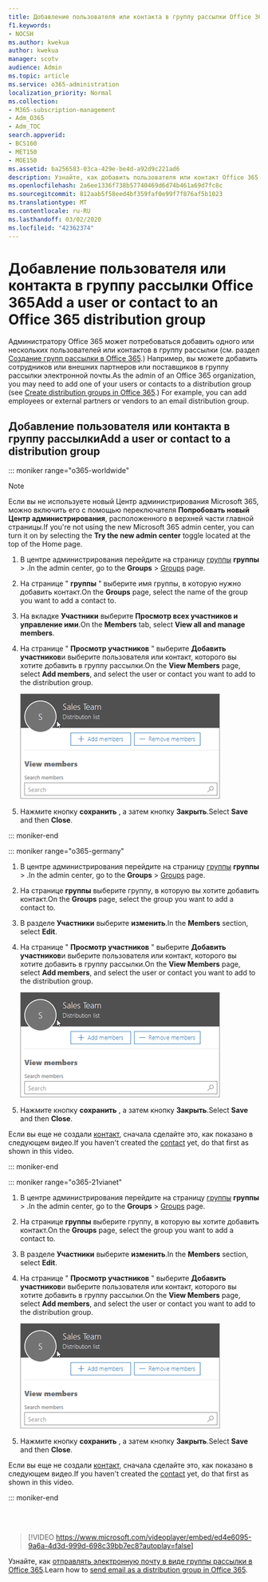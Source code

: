```yaml
---
title: Добавление пользователя или контакта в группу рассылки Office 365
f1.keywords:
- NOCSH
ms.author: kwekua
author: kwekua
manager: scotv
audience: Admin
ms.topic: article
ms.service: o365-administration
localization_priority: Normal
ms.collection:
- M365-subscription-management
- Adm_O365
- Adm_TOC
search.appverid:
- BCS160
- MET150
- MOE150
ms.assetid: ba256583-03ca-429e-be4d-a92d9c221ad6
description: Узнайте, как добавить пользователя или контакт Office 365 в группу рассылки. Например, вы можете добавить сотрудника, партнера или поставщика в свою группу рассылки электронной почты.
ms.openlocfilehash: 2a6ee1336f738b57740469d6d74b461a69d7fc8c
ms.sourcegitcommit: 812aab5f58eed4bf359faf0e99f7f876af5b1023
ms.translationtype: MT
ms.contentlocale: ru-RU
ms.lasthandoff: 03/02/2020
ms.locfileid: "42362374"
---
```

# <a name="add-a-user-or-contact-to-an-office-365-distribution-group"></a><span data-ttu-id="ca567-104">Добавление пользователя или контакта в группу рассылки Office 365</span><span class="sxs-lookup"><span data-stu-id="ca567-104">Add a user or contact to an Office 365 distribution group</span></span>

<span data-ttu-id="ca567-105">Администратору Office 365 может потребоваться добавить одного или нескольких пользователей или контактов в группу рассылки (см. раздел [Создание групп рассылки в Office 365](../setup/create-distribution-lists.md).) Например, вы можете добавить сотрудников или внешних партнеров или поставщиков в группу рассылки электронной почты.</span><span class="sxs-lookup"><span data-stu-id="ca567-105">As the admin of an Office 365 organization, you may need to add one of your users or contacts to a distribution group (see [Create distribution groups in Office 365](../setup/create-distribution-lists.md).) For example, you can add employees or external partners or vendors to an email distribution group.</span></span>
  
## <a name="add-a-user-or-contact-to-a-distribution-group"></a><span data-ttu-id="ca567-106">Добавление пользователя или контакта в группу рассылки</span><span class="sxs-lookup"><span data-stu-id="ca567-106">Add a user or contact to a distribution group</span></span>

::: moniker range="o365-worldwide"

> [!NOTE]
> <span data-ttu-id="ca567-107">Если вы не используете новый Центр администрирования Microsoft 365, можно включить его с помощью переключателя **Попробовать новый Центр администрирования**, расположенного в верхней части главной страницы.</span><span class="sxs-lookup"><span data-stu-id="ca567-107">If you're not using the new Microsoft 365 admin center, you can turn it on by selecting the **Try the new admin center** toggle located at the top of the Home page.</span></span>

1. <span data-ttu-id="ca567-108">В центре администрирования перейдите на страницу <a href="https://go.microsoft.com/fwlink/p/?linkid=2052855" target="_blank">группы</a> **группы** \> .</span><span class="sxs-lookup"><span data-stu-id="ca567-108">In the admin center, go to the **Groups** \> <a href="https://go.microsoft.com/fwlink/p/?linkid=2052855" target="_blank">Groups</a> page.</span></span>

2. <span data-ttu-id="ca567-109">На странице " **группы** " выберите имя группы, в которую нужно добавить контакт.</span><span class="sxs-lookup"><span data-stu-id="ca567-109">On the **Groups** page, select the name of the group you want to add a contact to.</span></span>

3. <span data-ttu-id="ca567-110">На вкладке **Участники** выберите **Просмотр всех участников и управление ими**.</span><span class="sxs-lookup"><span data-stu-id="ca567-110">On the **Members** tab, select **View all and manage members**.</span></span>

4. <span data-ttu-id="ca567-111">На странице " **Просмотр участников** " выберите **Добавить участников**и выберите пользователя или контакт, которого вы хотите добавить в группу рассылки.</span><span class="sxs-lookup"><span data-stu-id="ca567-111">On the **View Members** page, select **Add members**, and select the user or contact you want to add to the distribution group.</span></span> 
    
    ![Добавление участников в группу рассылки](../../media/f79f59f8-1606-43fe-bae6-df74f5b6259d.png)
  
5. <span data-ttu-id="ca567-113">Нажмите кнопку **сохранить** , а затем кнопку **Закрыть**.</span><span class="sxs-lookup"><span data-stu-id="ca567-113">Select **Save** and then **Close**.</span></span>

::: moniker-end

::: moniker range="o365-germany"

1. <span data-ttu-id="ca567-114">В центре администрирования перейдите на страницу <a href="https://go.microsoft.com/fwlink/p/?linkid=2052855" target="_blank">группы</a> **группы** \> .</span><span class="sxs-lookup"><span data-stu-id="ca567-114">In the admin center, go to the **Groups** \> <a href="https://go.microsoft.com/fwlink/p/?linkid=2052855" target="_blank">Groups</a> page.</span></span>
    
2. <span data-ttu-id="ca567-115">На странице **группы** выберите группу, в которую вы хотите добавить контакт.</span><span class="sxs-lookup"><span data-stu-id="ca567-115">On the **Groups** page, select the group you want to add a contact to.</span></span>
    
3. <span data-ttu-id="ca567-116">В разделе **Участники** выберите **изменить**.</span><span class="sxs-lookup"><span data-stu-id="ca567-116">In the **Members** section, select **Edit**.</span></span>
  
4. <span data-ttu-id="ca567-117">На странице " **Просмотр участников** " выберите **Добавить участников**и выберите пользователя или контакт, которого вы хотите добавить в группу рассылки.</span><span class="sxs-lookup"><span data-stu-id="ca567-117">On the **View Members** page, select **Add members**, and select the user or contact you want to add to the distribution group.</span></span> 
    
    ![Добавление участников в группу рассылки](../../media/f79f59f8-1606-43fe-bae6-df74f5b6259d.png)
  
5. <span data-ttu-id="ca567-119">Нажмите кнопку **сохранить** , а затем кнопку **Закрыть**.</span><span class="sxs-lookup"><span data-stu-id="ca567-119">Select **Save** and then **Close**.</span></span>
    
<span data-ttu-id="ca567-120">Если вы еще не создали [контакт](../misc/contacts.md), сначала сделайте это, как показано в следующем видео.</span><span class="sxs-lookup"><span data-stu-id="ca567-120">If you haven't created the [contact](../misc/contacts.md) yet, do that first as shown in this video.</span></span> 

::: moniker-end

::: moniker range="o365-21vianet"

1. <span data-ttu-id="ca567-121">В центре администрирования перейдите на страницу <a href="https://go.microsoft.com/fwlink/p/?linkid=2052855" target="_blank">группы</a> **группы** \> .</span><span class="sxs-lookup"><span data-stu-id="ca567-121">In the admin center, go to the **Groups** \> <a href="https://go.microsoft.com/fwlink/p/?linkid=2052855" target="_blank">Groups</a> page.</span></span>
    
2. <span data-ttu-id="ca567-122">На странице **группы** выберите группу, в которую вы хотите добавить контакт.</span><span class="sxs-lookup"><span data-stu-id="ca567-122">On the **Groups** page, select the group you want to add a contact to.</span></span>
    
3. <span data-ttu-id="ca567-123">В разделе **Участники** выберите **изменить**.</span><span class="sxs-lookup"><span data-stu-id="ca567-123">In the **Members** section, select **Edit**.</span></span>
  
4. <span data-ttu-id="ca567-124">На странице " **Просмотр участников** " выберите **Добавить участников**и выберите пользователя или контакт, которого вы хотите добавить в группу рассылки.</span><span class="sxs-lookup"><span data-stu-id="ca567-124">On the **View Members** page, select **Add members**, and select the user or contact you want to add to the distribution group.</span></span> 
    
    ![Добавление участников в группу рассылки](../../media/f79f59f8-1606-43fe-bae6-df74f5b6259d.png)
  
5. <span data-ttu-id="ca567-126">Нажмите кнопку **сохранить** , а затем кнопку **Закрыть**.</span><span class="sxs-lookup"><span data-stu-id="ca567-126">Select **Save** and then **Close**.</span></span>
    
<span data-ttu-id="ca567-127">Если вы еще не создали [контакт](../misc/contacts.md), сначала сделайте это, как показано в следующем видео.</span><span class="sxs-lookup"><span data-stu-id="ca567-127">If you haven't created the [contact](../misc/contacts.md) yet, do that first as shown in this video.</span></span> 

::: moniker-end

<br><br>

  
> [!VIDEO https://www.microsoft.com/videoplayer/embed/ed4e6095-9a6a-4d3d-999d-698c39bb7ec8?autoplay=false]
  
<span data-ttu-id="ca567-128">Узнайте, как [отправлять электронную почту в виде группы рассылки в Office 365](../manage/send-email-as-distribution-list.md).</span><span class="sxs-lookup"><span data-stu-id="ca567-128">Learn how to [send email as a distribution group in Office 365](../manage/send-email-as-distribution-list.md).</span></span>
  

